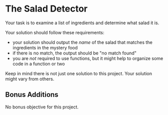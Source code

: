 # The Salad Detector

Your task is to examine a list of ingredients and determine what salad it is.

Your solution should follow these requirements:
* your solution should output the _name_ of the salad that matches the ingredients in the mystery food
* if there is no match, the output should be "no match found"
* you are _not_ required to use functions, but it might help to organize some code in a function or two

Keep in mind there is not just one solution to this project. Your solution might vary from others.

## Bonus Additions

No bonus objective for this project.